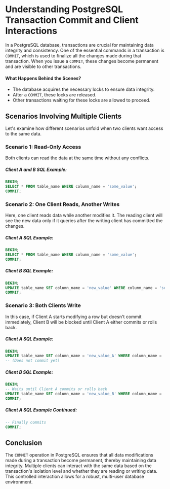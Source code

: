 # Understanding PostgreSQL Transaction Commit and Client Interactions

In a PostgreSQL database, transactions are crucial for maintaining data integrity and consistency.
One of the essential commands in a transaction is `COMMIT`, which is used to finalize all the
changes made during that transaction. When you issue a `COMMIT`, these changes become permanent and
are visible to other transactions.

#### What Happens Behind the Scenes?

* The database acquires the necessary locks to ensure data integrity.
* After a `COMMIT`, these locks are released.
* Other transactions waiting for these locks are allowed to proceed.

## Scenarios Involving Multiple Clients

Let's examine how different scenarios unfold when two clients want access to the same data.

### Scenario 1: Read-Only Access

Both clients can read the data at the same time without any conflicts.

##### Client A and B SQL Example:
```sql
BEGIN;
SELECT * FROM table_name WHERE column_name = 'some_value';
COMMIT;
```

### Scenario 2: One Client Reads, Another Writes
Here, one client reads data while another modifies it.
The reading client will see the new data only if it queries after the writing client has committed the changes.

##### Client A SQL Example:
```sql
BEGIN;
SELECT * FROM table_name WHERE column_name = 'some_value';
COMMIT;
```

##### Client B SQL Example:
```sql
BEGIN;
UPDATE table_name SET column_name = 'new_value' WHERE column_name = 'some_value';
COMMIT;
```

### Scenario 3: Both Clients Write
In this case, if Client A starts modifying a row but doesn't commit immediately,
Client B will be blocked until Client A either commits or rolls back.

##### Client A SQL Example:
```sql
BEGIN;
UPDATE table_name SET column_name = 'new_value_A' WHERE column_name = 'some_value';
-- (Does not commit yet)
```

##### Client B SQL Example:
```sql
BEGIN;
-- Waits until Client A commits or rolls back
UPDATE table_name SET column_name = 'new_value_B' WHERE column_name = 'some_value';
COMMIT;
```

##### Client A SQL Example Continued:
```sql
-- Finally commits
COMMIT;
```

## Conclusion
The `COMMIT` operation in PostgreSQL ensures that all data modifications made during a transaction become permanent, thereby maintaining data integrity.
Multiple clients can interact with the same data based on the transaction's isolation level and whether they are reading or writing data.
This controlled interaction allows for a robust, multi-user database environment.




